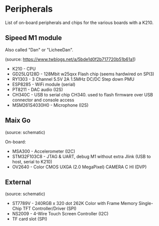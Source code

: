 Peripherals
===========

List of on-board peripherals and chips for the various boards with a K210.

Sipeed M1 module
----------------

Also called "Dan" or "LicheeDan".

(source: https://www.twblogs.net/a/5bde1d0f2b717720b51b61a1)

- K210 - CPU
- GD25LQ128D - 128Mbit w25qxx Flash chip (seems hardwired on SPI3)
- RY1303 - 3 Channel 5.5V 2A 1.5MHz DC/DC Step down PMU
- ESP8285 - WiFi module (serial)
- PT8211 - DAC audio (I2S)
- CH340C - USB to serial chip CH340. used to flash firmware over USB connector and console access
- MSM261S4030H0 - Microphone (I2S)

Maix Go
-------

(source: schematic)

On-board:

- MSA300 - Accelerometer (I2C)
- STM32F103C8 - JTAG & UART, debug M1 without extra Jlink (USB to host, serial to K210)
- OV2640 - Color CMOS UXGA (2.0 MegaPixel) CAMERA C HI (DVP)

External
--------

(source: schematic)

- ST7789V - 240RGB x 320 dot 262K Color with Frame Memory Single-Chip TFT Controller/Driver (SPI)
- NS2009 - 4-Wire Touch Screen Controller (I2C)
- TF card slot (SPI)


